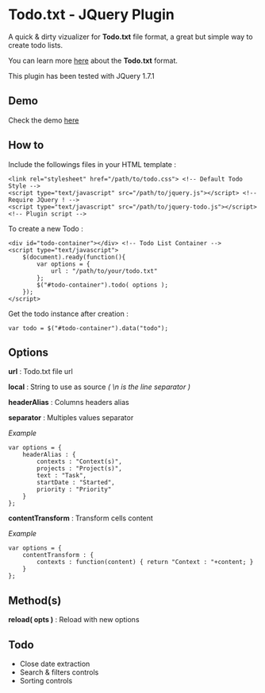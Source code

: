 ﻿Todo.txt - JQuery Plugin
======================

A quick & dirty vizualizer for **Todo.txt** file format, a great but simple way to create todo lists.

You can learn more [here](https://github.com/ginatrapani/todo.txt-cli/wiki/The-Todo.txt-Format) about the **Todo.txt** format.

This plugin has been tested with JQuery 1.7.1

Demo
----

Check the demo [here](http://bornholm.github.com/Todo-Visualizer)

How to
------

Include the followings files in your HTML template :

	<link rel="stylesheet" href="/path/to/todo.css"> <!-- Default Todo Style -->
	<script type="text/javascript" src="/path/to/jquery.js"></script> <!-- Require JQuery ! -->
	<script type="text/javascript" src="/path/to/jquery-todo.js"></script>  <!-- Plugin script -->

To create a new Todo :

	<div id="todo-container"></div> <!-- Todo List Container -->
	<script type="text/javascript">
		$(document).ready(function(){
			var options = {
				url : "/path/to/your/todo.txt"
			};
			$("#todo-container").todo( options );
		});
	</script>

Get the todo instance after creation :

	var todo = $("#todo-container").data("todo");

Options
-------

**url** : Todo.txt file url

**local** : String to use as source *( \n is the line separator )*

**headerAlias** : Columns headers alias

**separator** : Multiples values separator
 
*Example*
 
	var options = {
 		headerAlias : {
 			contexts : "Context(s)",
 			projects : "Project(s)",
 			text : "Task",
 			startDate : "Started",
 			priority : "Priority"
 		}
 	};
	
**contentTransform** : Transform cells content

*Example*

	var options = {
 		contentTransform : {
 			contexts : function(content) { return "Context : "+content; }
 		}
 	};


Method(s)
---------

**reload( opts )** : Reload with new options


Todo
----

* Close date extraction
* Search & filters controls
* Sorting controls